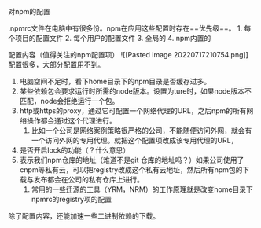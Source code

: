 对npm的配置

.npmrc文件在电脑中有很多份。npm在应用这些配置时存在==优先级==。
	1. 每个项目的配置文件
	2. 每个用户的配置文件
	3. 全局的
	4. npm内置的

配置内容（值得关注的npm配置项）
![[Pasted image 20220717210754.png]]
配置很多，大部分配置用不到。
1. 电脑空间不足时，看下home目录下的npm目录是否缓存过多。
2. 某些依赖包会要求运行时所需的node版本。设置为ture时，如果node版本不匹配，node会拒绝运行一个包。
3. http或https的proxy，通过它可配置一个网络代理的URL，之后npm的所有网络操作都会通过这个代理进行。
	1. 比如一个公司是网络案例策略很严格的公司，不能随便访问外网，就会有一个访问外网的专用代理。就把这个配置项改成该专用代理的URL，
4. 是否开启lock的功能（？什么意思）
5. 表示我们npm仓库的地址（难道不是git 仓库的地址吗？）如果公司使用了cnpm等私有云，可以把registry改成这个私有云地址，然后所有npm包的下载与发布都会在公司的私有仓库上进行。
	1. 常用的一些迁源的工具（YRM，NRM）的工作原理就是改变home目录下npmrc的registry项的配置

除了配置内容，还能加速一些二进制依赖的下载。